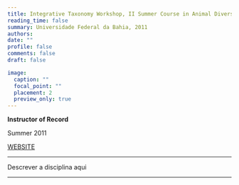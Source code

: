 ```yaml
---
title: Integrative Taxonomy Workshop, II Summer Course in Animal Diversity
reading_time: false
summary: Universidade Federal da Bahia, 2011
authors:
date: ""
profile: false
comments: false
draft: false

image:
  caption: ""
  focal_point: ""
  placement: 2
  preview_only: true
---
```


**Instructor of Record**

Summer 2011

[WEBSITE](https://biologia.ufba.br)

---

Descrever a disciplina aqui

---
